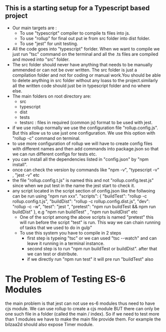 ## This is a starting setup for a Typescript based project
- Our main targets are : 
    -   To use "typescript" compiler to compile ts files into js.
    -   To use "rollup" for final out put ie from src folder into dist folder.
    - To use "jest" for unit testing.
-   All the code goes into "typescript" forlder. When we want to compile we just run "tsc" command on the terminal and all the .ts files are compiled and moved into "src" folder.
- The src folder should never have anything that needs to be manually ammended or can not be over written. The src folder is just a compilation folder and not for coding or manual work.You should be able to delete anything in src folder without any loass to the project.similarly all the written code should just be in typescript folder and no where else.
- The main folders on root directory are:
    -   src
    -   typescript
    -   dist
    -   tests
    -   testsrc : files in required (common js) format to be used with jest.
- if we use rollup normally we use the configuration file "rollup.config.js". But this allow us to use just one configuration. We use this option with "rollup -c" command on terminal.
- to use more configuration of rollup we will have to create config files with different names and then add commands into package.json so that we can run different configs for tests etc.
- you can install all the dependencies listed in "config.json" by "npm install".
- once can check the version by commands like "npm -v", "typescript -v" , "jest -v" etc
- the file "rollup.config.t.js" is named this and not "rollup.config.test.js" since when we put test in the name the jest start to check it.
- any script located in the script section of config.json like the follwoing can be run using "npm run xxx".
"scripts": {
    "buildTest": "rollup -c rollup.config.t.js",
    "buildDist": "rollup -c rollup.config.dist.js",
    "dev": "rollup -c -w",
    "test": "jest ",
    "pretest": "npm run buildTest && npm run buildDist"
  },
  e.g "npm run buildTest" , "npm run buildDist" etc
  - One of the script among the above scripts is named "pretest" this will run before the script "test" is run. This way we can chain running of tasks that we used to do in gulp"
  - To use this system you have to compile in 2 steps
    - first step is typeing "tsc" or we can used "tsc --watch" and can leave it running in a terminal instance.
    - second step is to run "npm run buildTest or buildDist". after that we can test or distribute.
    - if we directly run "npm run test" it will pre run "buildTest" also
# The Problem of Testing ES-6 Modules
the main problem is that jest can not use es-6 modules thus need to have cjs module. We can use rollup to create a cjs module BUT there can only be one such file in a folder (called the main / index). So if we need to test more than 1 modules we have to make the main file provide them. For example the bilzaa2d should also expose Timer module.
